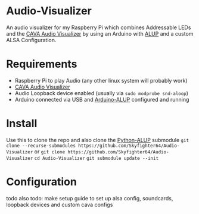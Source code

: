 # Audio-Visualizer
An audio visualizer for my Raspberry Pi which combines Addressable LEDs and the [CAVA Audio Visualizer](https://github.com/karlstav/cava) by using an Arduino with [ALUP](https://github.com/Skyfighter64/ALUP) and a custom ALSA Configuration.

# Requirements
- Raspberry Pi to play Audio (any other linux system will probably work)
- [CAVA Audio Visualizer](https://github.com/karlstav/cava)
- Audio Loopback device enabled (usually via `sudo modprobe snd-aloop`)
- Arduino connected via USB and [Arduino-ALUP](https://github.com/Skyfighter64/Arduino-ALUP) configured and running

# Install
Use this to clone the repo and also clone the [Python-ALUP](https://github.com/Skyfighter64/Python-ALUP) submodule
`git clone --recurse-submodules https://github.com/Skyfighter64/Audio-Visualizer`
or
`git clone https://github.com/Skyfighter64/Audio-Visualizer`
`cd Audio-Visualizer`
`git submodule update --init`

# Configuration
todo
also todo: make setup guide to set up alsa config, soundcards, loopback devices and custom cava configs 

